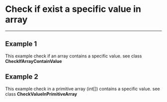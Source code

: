 
# Check if exist a specific value in array
---

## Example 1 

This example check if an array contains a specific value. see class **CheckIfArrayContainValue**

## Example 2

This example check in a primitive array (int[]) contains a specific value. see class **CheckValueInPrimitiveArray**







